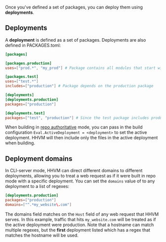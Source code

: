 Once you've defined a set of packages, you can deploy them using **deployments**.

## Deployments
A **deployment** is defined as a set of packages. Deployments are also defined in PACKAGES.toml:

```toml PACKAGES.toml
[packages]

[packages.production]
uses=["prod.*", "my_prod"] # Package contains all modules that start with `prod`, and the module "my_prod".

[packages.test]
uses=["test.*"]
includes=["production"] # Package depends on the production package

[deployments]
[deployments.production]
packages=["production"]

[deployments.test]
packages=["test", "production"] # Since the test package includes production, they must be deployed together.
```

When building in [repo authoritative](../../hhvm/advanced-usage/repo-authoritative.md) mode, you can pass in the build configuration `Eval.ActiveDeployment = <deployment>` to set the active deployment. HHVM will then include only the files in the active deployment when building.

## Deployment domains
In CLI-server mode, HHVM can direct different domains to different deployments, allowing you to treat a web request as if it were built in repo mode with a specific deployment. You can set the `domains` value of to any deployment to a list of regexes:

```toml
[deployments.production]
packages=["production"]
domains=["^.*my_website\.com"]
```
The domains field matches on the `Host` field of any web request that HHVM serves. In this example, traffic that hits `my_website.com` will be treated as if the active deployment were production. Note that a hostname can match multiple regexes, but the **first** deployment listed which has a regex that matches the hostname will be used.
